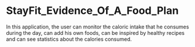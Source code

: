 # StayFit_Evidence_Of_A_Food_Plan
  In this application, the user can monitor the caloric intake that he consumes during the day, can add his own foods, can be inspired by healthy recipes and can see statistics about the calories consumed.
